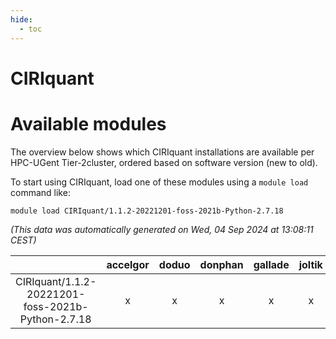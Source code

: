 ```yaml
---
hide:
  - toc
---
```


CIRIquant
=========

# Available modules


The overview below shows which CIRIquant installations are available per HPC-UGent Tier-2cluster, ordered based on software version (new to old).

To start using CIRIquant, load one of these modules using a `module load` command like:

```shell
module load CIRIquant/1.1.2-20221201-foss-2021b-Python-2.7.18
```

*(This data was automatically generated on Wed, 04 Sep 2024 at 13:08:11 CEST)*  

| |accelgor|doduo|donphan|gallade|joltik|shinx|skitty|
| :---: | :---: | :---: | :---: | :---: | :---: | :---: | :---: |
|CIRIquant/1.1.2-20221201-foss-2021b-Python-2.7.18|x|x|x|x|x|-|x|
